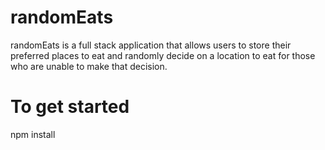 # randomEats

randomEats is a full stack application that allows users to store their preferred places to eat and randomly decide on a location to eat for those who are unable to make that decision.

# To get started

npm install
